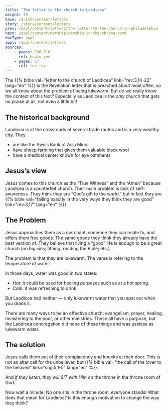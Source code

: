 ```yaml
---
title: "The letter to the church in Laodicea"
weight: 70
base: /quick/content/letters
story: /story/content/letters
prev: /expl/content/letters/the-letter-to-the-church-in-philadelphia
next: /expl/content/worship/worship-in-the-throne-room
docType: expl
appl: /appl/content/letters
sources: 
    - pages: 296–310
      ref: beale_rev
    - pages: 57
      ref: fee_rev
---
```


The {{% bible val="letter to the church of Laodicea" link="rev:3,14-22" lang="en" %}} is the Revelation letter that is preached about most often, so we all know about the problem of being lukewarm. 
But do we really know the context of this text? Especially as Laodicea is the *only* church that gets no praise at all, not even a little bit!

## The historical background

<a name="a3f2"></a>
Laodicea is at the crossroads of several trade routes and is a very wealthy city. They

- are like the Swiss Bank of Asia Minor
- have sheep farming that gives them valuable black wool
- have a medical center known for eye ointments

## Jesus’s view

<a name="6bbf"></a>
Jesus comes to this church as the “True Witness” and the “Amen” because Laodicea is a counterfeit church. Their main problem is lack of self-awareness. 
They think they are “God’s gift to the world,” but in fact they are {{% bible val="failing exactly in the very ways they think they are good" link="rev:3,17" lang="en" %}}.

## The Problem

<a name="d6b2"></a>
Jesus approaches them as a merchant, someone they can relate to, and offers them free goods. The same goods they think they already have the best version of. 
They believe that living a “good” life is enough to be a great church (no big sins; tithing; reading the Bible; etc.).

The problem is that they are lukewarm. The verse is refering to the temperature of water.

In those days, water was good in two states:
- Hot: it could be used for healing purposes such as at a hot spring.
- Cold: it was refreshing to drink

But Laodicea had neither — only lukewarm water that you spat out when you drank it.

There are many ways to be an effective church: evangelism, prayer, healing, ministering to the poor, or other ministries. 
These all have a purpose, but the Laodicea concregation did none of these things and was useless as lukewarm water.

## The solution

Jesus calls them out of their complacency and knocks at their door. This is not an altar call for the unbeliever, but {{% bible val="the call of the lover to the beloved" link="sng:5,1-5" lang="en" %}}.

And *if they listen, they will SIT with Him* on the throne in the throne room of God.

Now wait a minute: No one sits in the throne room, everyone stands! What does that mean for Laodicea? Is this enough motivation to change the way they think?
